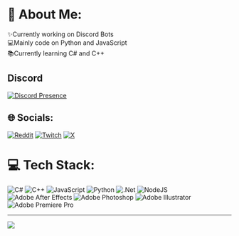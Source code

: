 # 💫 About Me:
✨Currently working on Discord Bots<br>💻Mainly code on Python and JavaScript<br>📚Currently learning C# and C++

## Discord
[![Discord Presence](https://lanyard.cnrad.dev/api/608328429061799957)](https://discord.com/users/608328429061799957)

## 🌐 Socials:
[![Reddit](https://img.shields.io/badge/Reddit-%23FF4500.svg?logo=Reddit&logoColor=white)](https://reddit.com/user/Verygafanhot) [![Twitch](https://img.shields.io/badge/Twitch-%239146FF.svg?logo=Twitch&logoColor=white)](https://twitch.tv/Verygafanhot) [![X](https://img.shields.io/badge/X-black.svg?logo=X&logoColor=white)](https://x.com/Verygafanhot) 

# 💻 Tech Stack:
![C#](https://img.shields.io/badge/c%23-%23239120.svg?style=for-the-badge&logo=csharp&logoColor=white) ![C++](https://img.shields.io/badge/c++-%2300599C.svg?style=for-the-badge&logo=c%2B%2B&logoColor=white) ![JavaScript](https://img.shields.io/badge/javascript-%23323330.svg?style=for-the-badge&logo=javascript&logoColor=%23F7DF1E) ![Python](https://img.shields.io/badge/python-3670A0?style=for-the-badge&logo=python&logoColor=ffdd54) ![.Net](https://img.shields.io/badge/.NET-5C2D91?style=for-the-badge&logo=.net&logoColor=white) ![NodeJS](https://img.shields.io/badge/node.js-6DA55F?style=for-the-badge&logo=node.js&logoColor=white) ![Adobe After Effects](https://img.shields.io/badge/Adobe%20After%20Effects-9999FF.svg?style=for-the-badge&logo=Adobe%20After%20Effects&logoColor=white) ![Adobe Photoshop](https://img.shields.io/badge/adobe%20photoshop-%2331A8FF.svg?style=for-the-badge&logo=adobe%20photoshop&logoColor=white) ![Adobe Illustrator](https://img.shields.io/badge/adobe%20illustrator-%23FF9A00.svg?style=for-the-badge&logo=adobe%20illustrator&logoColor=white) ![Adobe Premiere Pro](https://img.shields.io/badge/Adobe%20Premiere%20Pro-9999FF.svg?style=for-the-badge&logo=Adobe%20Premiere%20Pro&logoColor=white)

---
![](https://visitcount.itsvg.in/api?id=verygafanhot&icon=0&color=10)

<!-- Proudly created with GPRM ( https://gprm.itsvg.in ) -->
